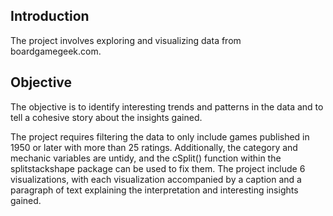 ## Introduction ##

The project involves exploring and visualizing data from boardgamegeek.com.

## Objective ##
The objective is to identify interesting trends and patterns in the data and to tell a cohesive story about the insights gained.


The project requires filtering the data to only include games published in 1950 or later with more than 25 ratings.
Additionally, the category and mechanic variables are untidy, and the cSplit() function within the splitstackshape package can be used to fix them.
The project include 6 visualizations, with each visualization accompanied by a caption and a paragraph of text explaining the interpretation and interesting insights gained.



